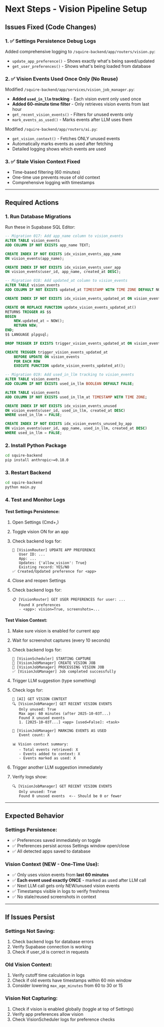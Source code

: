 # Next Steps - Vision Pipeline Setup

## Issues Fixed (Code Changes)

### 1. ✅ Settings Persistence Debug Logs
Added comprehensive logging to `/squire-backend/app/routers/vision.py`:
- `update_app_preference()` - Shows exactly what's being saved/updated
- `get_user_preferences()` - Shows what's being loaded from database

### 2. ✅ Vision Events Used Once Only (No Reuse)
Modified `/squire-backend/app/services/vision_job_manager.py`:
- **Added `used_in_llm` tracking** - Each vision event only used once
- **Added 60-minute time filter** - Only retrieves vision events from last hour
- `get_recent_vision_events()` - Filters for unused events only
- `mark_events_as_used()` - Marks events after LLM uses them

Modified `/squire-backend/app/routers/ai.py`:
- `get_vision_context()` - Fetches ONLY unused events
- Automatically marks events as used after fetching
- Detailed logging shows which events are used

### 3. ✅ Stale Vision Context Fixed
- Time-based filtering (60 minutes)
- One-time use prevents reuse of old context
- Comprehensive logging with timestamps

---

## Required Actions

### 1. Run Database Migrations

Run these in Supabase SQL Editor:

```sql
-- Migration 017: Add app_name column to vision_events
ALTER TABLE vision_events
ADD COLUMN IF NOT EXISTS app_name TEXT;

CREATE INDEX IF NOT EXISTS idx_vision_events_app_name
ON vision_events(app_name);

CREATE INDEX IF NOT EXISTS idx_vision_events_user_app
ON vision_events(user_id, app_name, created_at DESC);
```

```sql
-- Migration 018: Add updated_at column to vision_events
ALTER TABLE vision_events
ADD COLUMN IF NOT EXISTS updated_at TIMESTAMP WITH TIME ZONE DEFAULT NOW();

CREATE INDEX IF NOT EXISTS idx_vision_events_updated_at ON vision_events(updated_at DESC);

CREATE OR REPLACE FUNCTION update_vision_events_updated_at()
RETURNS TRIGGER AS $$
BEGIN
    NEW.updated_at = NOW();
    RETURN NEW;
END;
$$ LANGUAGE plpgsql;

DROP TRIGGER IF EXISTS trigger_vision_events_updated_at ON vision_events;

CREATE TRIGGER trigger_vision_events_updated_at
    BEFORE UPDATE ON vision_events
    FOR EACH ROW
    EXECUTE FUNCTION update_vision_events_updated_at();
```

```sql
-- Migration 019: Add used_in_llm tracking to vision_events
ALTER TABLE vision_events
ADD COLUMN IF NOT EXISTS used_in_llm BOOLEAN DEFAULT FALSE;

ALTER TABLE vision_events
ADD COLUMN IF NOT EXISTS used_in_llm_at TIMESTAMP WITH TIME ZONE;

CREATE INDEX IF NOT EXISTS idx_vision_events_unused
ON vision_events(user_id, used_in_llm, created_at DESC)
WHERE used_in_llm = FALSE;

CREATE INDEX IF NOT EXISTS idx_vision_events_unused_by_app
ON vision_events(user_id, app_name, used_in_llm, created_at DESC)
WHERE used_in_llm = FALSE;
```

### 2. Install Python Package

```bash
cd squire-backend
pip install anthropic>=0.18.0
```

### 3. Restart Backend

```bash
cd squire-backend
python main.py
```

### 4. Test and Monitor Logs

#### Test Settings Persistence:
1. Open Settings (Cmd+,)
2. Toggle vision ON for an app
3. Check backend logs for:
   ```
   📝 [VisionRouter] UPDATE APP PREFERENCE
      User ID: ...
      App: ...
      Updates: {'allow_vision': True}
      Existing record: YES/NO
   ✅ Created/Updated preference for <app>
   ```

4. Close and reopen Settings
5. Check backend logs for:
   ```
   📋 [VisionRouter] GET USER PREFERENCES for user: ...
      Found X preferences
      - <app>: vision=True, screenshots=...
   ```

#### Test Vision Context:
1. Make sure vision is enabled for current app
2. Wait for screenshot captures (every 10 seconds)
3. Check backend logs for:
   ```
   📸 [VisionScheduler] STARTING CAPTURE
   📸 [VisionJobManager] CREATE VISION JOB
   🔮 [VisionJobManager] PROCESSING VISION JOB
   ✅ [VisionJobManager] Job completed successfully
   ```

4. Trigger LLM suggestion (type something)
5. Check logs for:
   ```
   🔮 [AI] GET VISION CONTEXT
   🔍 [VisionJobManager] GET RECENT VISION EVENTS
      Only unused: True
      Max age: 60 minutes (after 2025-10-03T...)
      Found X unused events
      1. [2025-10-03T...] <app> [used=False]: <task>

   📌 [VisionJobManager] MARKING EVENTS AS USED
      Event count: X

   📊 Vision context summary:
      - Total events retrieved: X
      - Events added to context: X
      - Events marked as used: X
   ```

6. Trigger another LLM suggestion immediately
7. Verify logs show:
   ```
   🔍 [VisionJobManager] GET RECENT VISION EVENTS
      Only unused: True
      Found 0 unused events  <-- Should be 0 or fewer
   ```

---

## Expected Behavior

### Settings Persistence:
- ✅ Preferences saved immediately on toggle
- ✅ Preferences persist across Settings window open/close
- ✅ All detected apps saved to database

### Vision Context (NEW - One-Time Use):
- ✅ Only uses vision events from **last 60 minutes**
- ✅ **Each event used exactly ONCE** - marked as used after LLM call
- ✅ Next LLM call gets only NEW/unused vision events
- ✅ Timestamps visible in logs to verify freshness
- ✅ No stale/reused screenshots in context

---

## If Issues Persist

### Settings Not Saving:
1. Check backend logs for database errors
2. Verify Supabase connection is working
3. Check if user_id is correct in requests

### Old Vision Context:
1. Verify cutoff time calculation in logs
2. Check if old events have timestamps within 60 min window
3. Consider lowering `max_age_minutes` from 60 to 30 or 15

### Vision Not Capturing:
1. Check if vision is enabled globally (toggle at top of Settings)
2. Verify app preferences allow vision
3. Check VisionScheduler logs for preference checks
